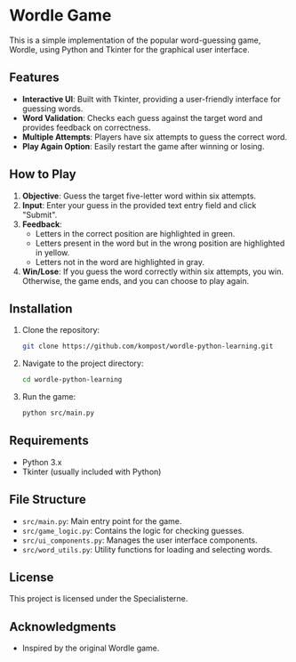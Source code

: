 # Wordle Game

This is a simple implementation of the popular word-guessing game, Wordle, using Python and Tkinter for the graphical user interface.

## Features

- **Interactive UI**: Built with Tkinter, providing a user-friendly interface for guessing words.
- **Word Validation**: Checks each guess against the target word and provides feedback on correctness.
- **Multiple Attempts**: Players have six attempts to guess the correct word.
- **Play Again Option**: Easily restart the game after winning or losing.

## How to Play

1. **Objective**: Guess the target five-letter word within six attempts.
2. **Input**: Enter your guess in the provided text entry field and click "Submit".
3. **Feedback**:
   - Letters in the correct position are highlighted in green.
   - Letters present in the word but in the wrong position are highlighted in yellow.
   - Letters not in the word are highlighted in gray.
4. **Win/Lose**: If you guess the word correctly within six attempts, you win. Otherwise, the game ends, and you can choose to play again.

## Installation

1. Clone the repository:
   ```bash
   git clone https://github.com/kompost/wordle-python-learning.git
   ```
2. Navigate to the project directory:
   ```bash
   cd wordle-python-learning
   ```
3. Run the game:
   ```bash
   python src/main.py
   ```

## Requirements

- Python 3.x
- Tkinter (usually included with Python)

## File Structure

- `src/main.py`: Main entry point for the game.
- `src/game_logic.py`: Contains the logic for checking guesses.
- `src/ui_components.py`: Manages the user interface components.
- `src/word_utils.py`: Utility functions for loading and selecting words.

## License

This project is licensed under the Specialisterne.

## Acknowledgments

- Inspired by the original Wordle game.


